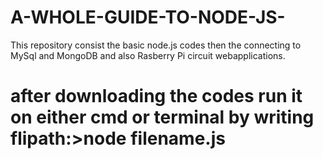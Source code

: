 # A-WHOLE-GUIDE-TO-NODE-JS-
This repository consist the basic node.js codes then the connecting to MySql and MongoDB and also Rasberry Pi circuit webapplications.
# after downloading the codes run it on either cmd or terminal by writing flipath:>node filename.js
